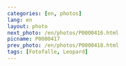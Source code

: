 ```yaml
---
categories: [en, photos]
lang: en
layout: photo
next_photo: /en/photos/P0000416.html
picname: P0000417
prev_photo: /en/photos/P0000418.html
tags: [Fotofalle, Leopard]
---
```

